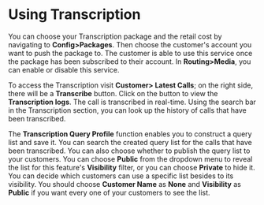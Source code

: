 # Using Transcription

You can choose your Transcription package and the retail cost by navigating to **Config>Packages**. Then choose the customer's account you want to push the package to. The customer is able to use this service once the package has been subscribed to their account. In **Routing>Media**, you can enable or disable this service. 

To access the Transcription visit **Customer> Latest Calls**; on the right side, there will be a **Transcribe** button. Click on the button to view the **Transcription logs**. The call is transcribed in real-time. Using the search bar in the Transcription section, you can look up the history of calls that have been transcribed. 


The **Transcription Query Profile** function enables you to construct a query list and save it. You can search the created query list for the calls that have been transcribed. You can also choose whether to publish the query list to your customers. You can choose **Public** from the dropdown menu to reveal the list for this feature's **Visibility** filter, or you can choose **Private** to hide it. You can decide which customers can use a specific list besides to its visibility. You should choose **Customer Name** as **None** and **Visibility** as **Public** if you want every one of your customers to see the list.
